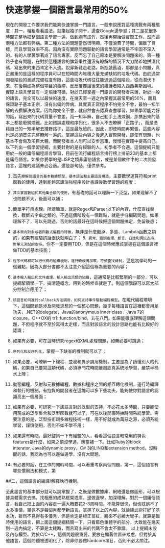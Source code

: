 # 快速掌握一個語言最常用的50%


現在的開發工作要求我們能夠快速掌握一門語言。一般來說應對這種挑戰有兩種態度：其一，粗粗看看語法，就擼起袖子開干，邊查Google邊學習；其二是花很多時間完整地把整個語言學習一遍，做到胸有成竹，然後再開始做實際工作。然而這兩種方法都有弊病。第二種方法的問題當然很明顯，不僅浪費了時間，偏離了目標，而且學習效率不高。因為沒有實際問題驅動的語言學習通常是不牢固不深入的。有的人學著學著成了語言專家，反而忘了自己原本是要解決問題來的。第一種路子也有問題，在對於這種語言的脾氣秉性還沒有瞭解的情況下大刀闊斧地拼湊代碼，寫出來的東西肯定不入流。說穿新鞋走老路，新瓶裝舊酒，那都是小問題，真正嚴重的是這樣的程序員可以在短時間內堆積大量充滿缺陷的垃圾代碼。由於通常開發階段的測試完備程度有限，這些垃圾代碼往往能通過這個階段，從而潛伏下來，在後期成為整個項目的毒瘤，反反覆覆讓後來的維護者陷入西西弗斯困境。
實際上語言學習有一定規律可循，對於已經掌握一門語言的開發者來說，對於一般的語言，完全可以以最快的速度，在幾天至一週之內掌握其最常用的50%，而且保證路子基本正宗，沒有出偏的弊病。其實真正寫程序不怕完全不會，最怕一知半解的去攢解決方案。因為你完全不會，就自然會去認真查書學習，如果學習能力好的話，寫出來的代碼質量不會差。而一知半解，自己動手土法煉鋼，那搞出來的基本上都是廢銅爛鐵。比如錯誤處理和序列化，很多人不去瞭解「正路子」，而是憑藉自己的一知半解去攢野路子，這是最危險的。因此，即使時間再緊張，這些內容也是必須首先完整瞭解一遍的。掌握這些內容之後進入實際開發，即使有問題，也基本不會傷及項目大體。而開發者本人則可以安步當車，慢慢在實踐中提高自己。
以下列出一個學習提綱，主要針對的是有經驗的人，初學者不合適。這個提綱只能用於一般的庸俗編程語言學習，目前在流行編程語言排行榜上排前20的基本上都是庸俗語言。如果你要學的是LISP之類非庸俗語言，或是某個軟件中的二次開發語言，這裡的建議未必合適。還是那句話，僅供參考。
 
 
1. 首先`瞭解該語言的基本數據類型，基本語法和主要語言構造`，主要數學運算符和print函數的使用，達到能夠寫譚浩強程序設計書課後數學習題的程度；
2. `其次掌握數組和其他集合類的使用`，有基礎的話可以理解一下泛型，如果理解不了也問題不大，後面可以補；
3. 簡單字符串處理。所謂簡單，就是Regex和Parser以下的內容，什麼查找替換，截斷去字串之類的。不過這個階段有一個難點，就是字符編碼問題。如果理解不了，可以先跳過，否則的話最好在這時候把這個問題搞定，免留後患；
4. `基本面向對象或者函數式編程的特徵`，無非是什麼繼承、多態、Lambda函數之類的，如果有經驗的話很快就明白了；
5.` 異常、錯誤處理、斷言、日誌和調試支持，對單元測試的支持`。你不一定要用TDD，但是在這個時候應該掌握在這個語言裡做TDD的基本技能；
6. `程序代碼和可執行代碼的組織機制，運行時模塊加載、符號查找機制`，這是初學時的一個難點，因為大部分書都不太注意介紹這個極為重要的內容；
7. `基本輸入輸出和文件處理，輸入輸出流類的組織`，這通常是比較繁瑣的一部分，可以提綱挈領學一下，搞清楚概念，用到的時候查就是了。到這個階段可以寫大部分控制台應用了；

8. `該語言如何進行callback方法調用，如何支持事件驅動編程模型`。在現代編程環境下，這個問題是涉及開發思想的一個核心問題，幾乎每種語言在這裡都會用足功夫，.NET的delegate，Java的anonymous inner class，Java 7的closure，C++OX的 tr1::function/bind，五花八門。如果能徹底理解這個問題，不但程序就不至於寫得太走樣，而且對該語言的設計思路也能有比較好的認識；
9. 如果有必要，可在這時研究regex和XML處理問題，如無必要可跳過；
10. `序列化和反序列化`，掌握一下缺省的機制就可以了；
11. 如果必要，可瞭解一下線程、並發和異步調用機制，主要是為了讀懂別人的代碼，如果自己要寫這類代碼，必須專門花時間嚴肅認真系統地學習，嚴禁半桶水上陣；
12. 動態編程，反射和元數據編程，數據和程序之間的相互轉化機制，運行時編譯和執行的機制，有抱負的開發者在這塊可以多下些功夫，能夠使你對語言的認識高出一個層面；
13. 如果有必要，可研究一下該語言對於泛型的支持，不必花太多時間，只要能使用現成的泛型集合和泛型函數就可以了，可在以後閒暇時抽時間系統學習。需要注意的是，泛型技術跟多線程技術一樣，用不好就成為萬惡之源，必須系統學習，謹慎使用，否則不如不學不用；
14. 如果還有時間，最好諮詢一下有經驗的人，看看這個語言較常用的特色features是什麼，如果之前沒學過，應當補一下。比如Ruby的block interator, Java的dynamic proxy，C# 3的LINQ和extension method。沒時間的話，我認為也可以邊做邊學，沒有大問題。
15. 有必要的話，在工作的閒暇時間，可以著重考察兩個問題，第一，這個語言有哪些慣用法和模式，第

##二，這個語言的編譯/解釋執行機制。

至此語言的基本部分就可以說掌握了，之後是做數據庫、網絡還是做圖形，可以根據具體需求去搞，找相應的成熟框架或庫，邊做邊學，加深理解。對於一個庸俗語言，我自己把上面的內容走一遍大概要花2-3周時間，不能算很快，但也耽誤不了太多事情，畢竟不是每個月都學新語言。掌握了以上的內容，就給練武術打好了基本功，雖然不見得有多優秀，但是肯定是根正苗紅，將來不必繞大彎子。就算是臨時使用的語言，把上面這個提綱精簡一下，只看藍色重體字的部分，大致能在幾天到一週內搞定，不算是太耗時，而且寫出來的代碼不會太不靠譜。
以上提綱未設及內存模型。對於C/C++，這個問題很重要，要放在顯著位置來考慮，但對於其他語言，這個問題被透明化了，除非你要做hardcore項目，否則不必太關注。